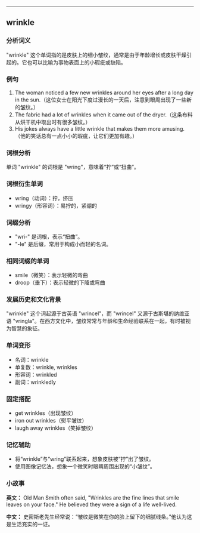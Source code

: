 
---------------
## wrinkle
### 分析词义
"wrinkle" 这个单词指的是皮肤上的细小皱纹，通常是由于年龄增长或皮肤干燥引起的。它也可以比喻为事物表面上的小瑕疵或缺陷。

### 例句
1. The woman noticed a few new wrinkles around her eyes after a long day in the sun.（这位女士在阳光下度过漫长的一天后，注意到眼周出现了一些新的皱纹。）
2. The fabric had a lot of wrinkles when it came out of the dryer.（这条布料从烘干机中取出时有很多皱纹。）
3. His jokes always have a little wrinkle that makes them more amusing.（他的笑话总有一点小小的瑕疵，让它们更加有趣。）

### 词根分析
单词 "wrinkle" 的词根是 "wring"，意味着“拧”或“扭曲”。

### 词根衍生单词
- wring（动词）：拧，挤压
- wringy（形容词）：易拧的，紧绷的

### 词缀分析
- "wri-" 是词根，表示“扭曲”。
- "-le" 是后缀，常用于构成小而轻的名词。

### 相同词缀的单词
- smile（微笑）：表示轻微的弯曲
- droop（垂下）：表示轻微的下降或弯曲

### 发展历史和文化背景
"wrinkle" 这个词起源于古英语 "wrincel"，而 "wrincel" 又源于古斯堪的纳维亚语 "vringla"。在西方文化中，皱纹常常与年龄和生命经验联系在一起，有时被视为智慧的象征。

### 单词变形
- 名词：wrinkle
- 单复数：wrinkle, wrinkles
- 形容词：wrinkled
- 副词：wrinkledly

### 固定搭配
- get wrinkles（出现皱纹）
- iron out wrinkles（熨平皱纹）
- laugh away wrinkles（笑掉皱纹）

### 记忆辅助
- 将“wrinkle”与“wring”联系起来，想象皮肤被“拧”出了皱纹。
- 使用图像记忆法，想象一个微笑时眼睛周围出现的“小皱纹”。

### 小故事
**英文：** 
Old Man Smith often said, "Wrinkles are the fine lines that smile leaves on your face." He believed they were a sign of a life well-lived.

**中文：**
史密斯老先生经常说：“皱纹是微笑在你的脸上留下的细腻线条。”他认为这是生活充实的一证。

